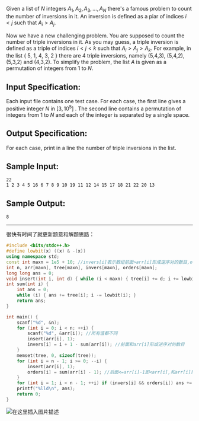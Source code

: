 Given a list of $N$ integers $A_1​​, A_2, A_3, \dots, A_N$ there's a famous problem to count the number of inversions in it. An inversion is defined as a piar of indices $i<j$ such that $A_i​​>A​_j$ ​​.

Now we have a new challenging problem. You are supposed to count the number of triple inversions in it. As you may guess, a triple inversion is defined as a triple of indices $i<j<k$ such that $A_i​>A_j​​>A_k$ ​​. For example, in the list { 5, 1, 4, 3, 2 } there are 4 triple inversions, namely (5,4,3), (5,4,2), (5,3,2) and (4,3,2). To simplify the problem, the list $A$ is given as a permutation of integers from $1$ to $N$.
## Input Specification:

Each input file contains one test case. For each case, the first line gives a positive integer $N$ in $[3,10​^5​]$ . The second line contains a permutation of integers from $1$ to $N$ and each of the integer is separated by a single space.
## Output Specification: 
For each case, print in a line the number of triple inversions in the list.
## Sample Input:

```clike
22
1 2 3 4 5 16 6 7 8 9 10 19 11 12 14 15 17 18 21 22 20 13
```

## Sample Output:

```clike
8
```

---
很快有时间了就更新题意和解题思路：
```cpp
#include <bits/stdc++.h>
#define lowbit(x) ((x) & -(x))
using namespace std;
const int maxn = 1e5 + 10; //invers[i]表示数组前面>arr[i]形成逆序对的数目,orders[i]表示后面<arr[i]形成逆序对的数目
int n, arr[maxn], tree[maxn], invers[maxn], orders[maxn];
long long ans = 0; 
void insert(int i, int d) { while (i < maxn) { tree[i] += d; i += lowbit(i); } }
int sum(int i) { 
    int ans = 0;
    while (i) { ans += tree[i]; i -= lowbit(i); }
    return ans;
}

int main() {
    scanf("%d", &n);
    for (int i = 0; i < n; ++i) { 
        scanf("%d", &arr[i]); //所有值都不同
        insert(arr[i], 1);
        invers[i] = i + 1 - sum(arr[i]); //前面和arr[i]形成逆序对的数目
    }
    memset(tree, 0, sizeof(tree));
    for (int i = n - 1; i >= 0; --i) {
        insert(arr[i], 1);
        orders[i] = sum(arr[i] - 1); //后面<=arr[i]-1即<arr[i],和arr[i]形成逆序对的数目 
    }
    for (int i = 1; i < n - 1; ++i) if (invers[i] && orders[i]) ans += (long long)invers[i] * orders[i];
    printf("%lld\n", ans);
    return 0;
}
```
![在这里插入图片描述](https://img-blog.csdnimg.cn/20210522191454165.png?x-oss-process=image/watermark,type_ZmFuZ3poZW5naGVpdGk,shadow_10,text_aHR0cHM6Ly9ibG9nLmNzZG4ubmV0L215UmVhbGl6YXRpb24=,size_16,color_FFFFFF,t_70)

